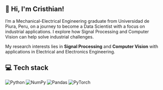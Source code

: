 ## 👋 Hi, I'm Cristhian!

I’m a Mechanical-Electrical Engineering graduate from Universidad de Piura, Peru, on  a journey to become a Data Scientist with a focus on industrial applications. I explore how Signal Processing and Computer Vision can help solve industrial challenges.

My research interests lies in **Signal Processing** and **Computer Vision** with applications in Electrical and Electronics Engineering.

## 💻 Tech stack
![Python](https://img.shields.io/badge/python-3670A0?style=for-the-badge&logo=python&logoColor=ffdd54)
![NumPy](https://img.shields.io/badge/numpy-%23013243.svg?style=for-the-badge&logo=numpy&logoColor=white)
![Pandas](https://img.shields.io/badge/pandas-%23150458.svg?style=for-the-badge&logo=pandas&logoColor=white)
![PyTorch](https://img.shields.io/badge/PyTorch-%23EE4C2C.svg?style=for-the-badge&logo=PyTorch&logoColor=white)

<!-- Badges: https://github.com/Ileriayo/markdown-badges -->
